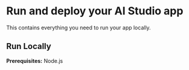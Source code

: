 

# Run and deploy your AI Studio app

This contains everything you need to run your app locally.


## Run Locally

**Prerequisites:**  Node.js



